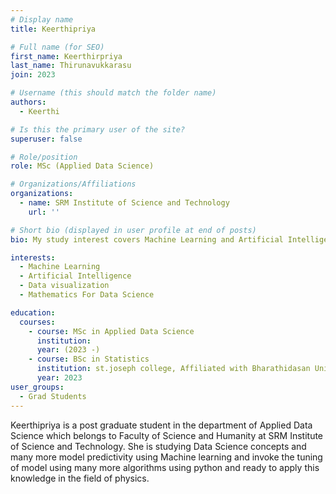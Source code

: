 ```yaml
---
# Display name
title: Keerthipriya

# Full name (for SEO)
first_name: Keerthirpriya
last_name: Thirunavukkarasu
join: 2023

# Username (this should match the folder name)
authors:
  - Keerthi

# Is this the primary user of the site?
superuser: false

# Role/position
role: MSc (Applied Data Science)

# Organizations/Affiliations
organizations:
  - name: SRM Institute of Science and Technology
    url: ''

# Short bio (displayed in user profile at end of posts)
bio: My study interest covers Machine Learning and Artificial Intelligence and visualization to interprete the insights from the data.

interests:
  - Machine Learning
  - Artificial Intelligence
  - Data visualization
  - Mathematics For Data Science

education:
  courses:
    - course: MSc in Applied Data Science
      institution:
      year: (2023 -)
    - course: BSc in Statistics
      institution: st.joseph college, Affiliated with Bharathidasan University
      year: 2023
user_groups:
  - Grad Students
---
```


Keerthipriya is a post graduate student in the department of Applied Data Science which belongs to Faculty of Science and Humanity at SRM Institute of Science and Technology. She is studying Data Science concepts and many more model predictivity using Machine learning and invoke the tuning of model using many more algorithms using python and ready to apply this knowledge in the field of physics.
